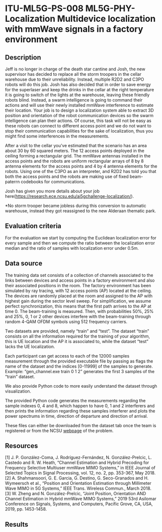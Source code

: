# ITU-ML5G-PS-008 ML5G-PHY-Localization Multidevice localization with mmWave signals in a factory environment 

## Description
Jeff is no longer in charge of the death star cantine and Josh, the new supervisor has decided to replace all the storm troopers in the cellar warehouse due to their unreliability. Instead, multiple R2D2 and C3PO robots will do this job. Josh has also decided that in order to save energy for the superlaser and keep the drinks in the cellar at the right temperature it is going to switch of the lights at the warehouse, leaving these friendly robots blind. Instead, a swarm intelligence is going to command their actions and will use their newly installed mmWave interference to estimate their location. Your job is to design a localization system able to extract 3D position and orientation of the robot communication devices so the swarm intelligence can plan their actions. Of course, this task will not be easy as these robots can connect to different access point and we do not want to stop their communication capabilities for the sake of localization, thus you might find some interferences in the measurements.

After a visit to the cellar you’ve estimated that the scenario has an area about 30 by 60 squared meters. The 12 access points deployed in the ceiling forming a rectangular grid. The mmWave antennas installed in the access points and the robots are uniform rectangular arrays of 8 by 8 antenna elements for the access points and 4 by 4 antenna elements for the robots. Using one of the C3PO as an interpreter, and R2D2 has told you that both the access points and the robots are making use of fixed beam-paterrn codebooks for communications.

Josh has given you more details about your job here(https://research.ece.ncsu.edu/ai5gchallenge-localization/).


*No storm trooper became jobless during this conversion to automatic warehouse, instead they got reassigned to the new Alderaan thematic park.


## Evaluation criteria

For the evaluation we start by computing the Euclidean localization error for every sample and then we compute the ratio between the localization error median and the ratio of samples with localization error under 0.5m.

## Data source
The training data set consists of a collection of channels associated to the links between devices and access points in a factory environment and also their associated positions in the room. The factory environment has been simulated by ray tracing, with 12 access points (AP) located at the ceiling. The devices are randomly placed at the room and assigned to the AP with highest gain during the sector level sweep. For simplification, we assume perfect synchronization, this means that the first path arrives to the AP at time 0. The beam-training is measured. Then, with probabilities 50%, 25% and 25%, 0, 1 or 2 other devices interfere with the beam-training through random 4-QAM OFDM symbols using 512 frequency carriers.

Two datasets are provided, namely “train” and “test”. The dataset “train” consists on all the information required for the training of your algorithm, this is UE location and the AP it is associated to, while the dataset “test” lacks the UE localization.

Each participant can get access to each of the 12000 samples measurement through the provided executable file by passing as flags the name of the dataset and the indices [0-11999] of the samples to generate.
Example: “gen_channel.exe train 0 1 2” generates the first 3 samples of the “train” dataset.

We also provide Python code to more easily understand the dataset through visualization.

The provided Python code generates the measurements regarding the sample indexes 0, 4 and 8, which happen to have 0, 1 and 2 interferers and then prints the information regarding these samples interferer and plots the power spectrums in time, direction of departure and direction of arrival.

These files can either be downloaded from the dataset tab once the team is registered or from the NCSU [webpage](https://research.ece.ncsu.edu/ai5gchallenge-localization/) of the problem.

## Resources
[1] J. P. González-Coma, J. Rodríguez-Fernández, N. González-Prelcic, L. Castedo and R. W. Heath, “Channel Estimation and Hybrid Precoding for Frequency Selective Multiuser mmWave MIMO Systems,” in IEEE Journal of Selected Topics in Signal Processing, vol. 12, no. 2, pp. 353-367, May 2018.
[2] A. Shahmansoori, G. E. Garcia, G. Destino, G. Seco-Granados and H. Wymeersch et al., “Position and Orientation Estimation through Millimeter Wave MIMO in 5G Systems,” IEEE Trans. Wireless Commun., March 2018.
[3] W. Zheng and N. González-Prelcic, “Joint Position, Orientation AND Channel Estimation in Hybrid mmWave MIMO Systems,” 2019 53rd Asilomar Conference on Signals, Systems, and Computers, Pacific Grove, CA, USA, 2019, pp. 1453-1458.
## Results
